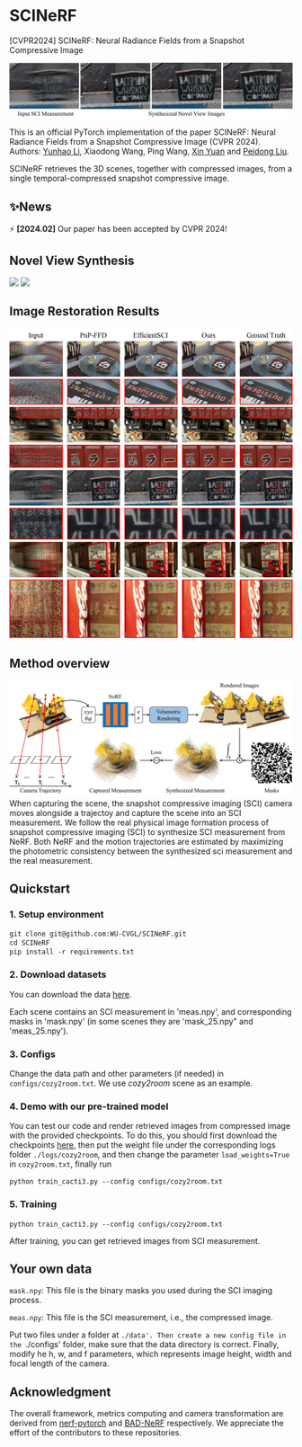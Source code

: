 # SCINeRF
[CVPR2024] SCINeRF: Neural Radiance Fields from a Snapshot Compressive Image

![teaser2](./doc/fig1_7(2).jpg)

This is an official PyTorch implementation of the paper SCINeRF: Neural Radiance Fields from a Snapshot Compressive Image (CVPR 2024). Authors: [Yunhao Li](https://yunhaoli2020.github.io/), Xiaodong Wang, Ping Wang, [Xin Yuan](https://sites.google.com/site/eiexyuan/) and [Peidong Liu](https://ethliup.github.io/).

SCINeRF retrieves the 3D scenes, together with compressed images, from a single temporal-compressed snapshot compressive image.


## ✨News


⚡ **[2024.02]** Our paper has been accepted by CVPR 2024!

## Novel View Synthesis
<img src="https://github.com/WU-CVGL/SCINeRF/blob/main/doc/airplants_25_spiral_200000_rgb-ezgif.com-video-to-gif-converter.gif" width="30%"> <img src="https://github.com/WU-CVGL/SCINeRF/blob/main/doc/factory_all_spiral_200000_rgb-ezgif.com-video-to-gif-converter.gif" width="45%">




## Image Restoration Results
![results](./doc/results_github.jpg)
## Method overview
![method](./doc/fig2_2.jpg)
When capturing the scene, the snapshot compressive imaging (SCI) camera moves alongside a trajectoy and capture the scene into an SCI measurement.
We follow the real physical image formation process of snapshot compressive imaging (SCI) to synthesize SCI measurement from NeRF. Both NeRF and the motion trajectories are estimated by maximizing the photometric consistency between the synthesized sci measurement and the real measurement.


## Quickstart

### 1. Setup environment

```
git clone git@github.com:WU-CVGL/SCINeRF.git
cd SCINeRF
pip install -r requirements.txt
```

### 2. Download datasets

You can download the data [here](https://drive.google.com/file/d/1V8JN2mtQqR69eg3ct0UxWUUj5qbBOvNY/view?usp=sharing).

Each scene contains an SCI measurement in 'meas.npy', and corresponding masks in 'mask.npy' (in some scenes they are 'mask_25.npy" and 'meas_25.npy').

### 3. Configs

Change the data path and other parameters (if needed) in `configs/cozy2room.txt`. We use *cozy2room* scene as an example.

### 4. Demo with our pre-trained model

You can test our code and render retrieved images from compressed image with the provided checkpoints. To do this, you should first download the checkpoints [here](https://drive.google.com/file/d/1Ko6rNwcatG7RMAVRnHyPVj4EdfzIiwRM/view?usp=sharing), then put the weight file under the corresponding logs folder `./logs/cozy2room`, and then change the parameter `load_weights=True` in `cozy2room.txt`, finally run

```
python train_cacti3.py --config configs/cozy2room.txt
```

### 5. Training

```
python train_cacti3.py --config configs/cozy2room.txt
```

After training, you can get retrieved images from SCI measurement.

## Your own data

`mask.npy`: This file is the binary masks you used during the SCI imaging process.

`meas.npy`: This file is the SCI measurement, i.e., the compressed image.

Put two files under a folder at  `./data'. Then create a new config file in the `./configs' folder, make sure that the data directory is correct. Finally, modify he h, w, and f parameters, which represents image height, width and focal length of the camera. 



## Acknowledgment

The overall framework, metrics computing and camera transformation are derived from [nerf-pytorch](https://github.com/yenchenlin/nerf-pytorch/) and [BAD-NeRF](https://github.com/WU-CVGL/BAD-NeRF) respectively. We appreciate the effort of the contributors to these repositories.
